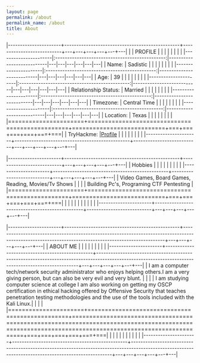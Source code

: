 ```yaml
---
layout: page
permalink: /about
permalink_name: /about
title: About
---
```


|----------------------+------------------------------------------------+---------------------------+---+---+---+---+---+---|
|                      |					PROFILE                     |                           |   |   |   |   |   |   |
|----------------------|:----------------------------------------------:|---------------------------|---|---|---|---|---|---|
| Name:                | Sadistic                                       |                           |   |   |   |   |   |   |
|----------------------|:----------------------------------------------:|---------------------------|---|---|---|---|---|---|
| Age:                 | 39                                             |                           |   |   |   |   |   |   |
|----------------------|:----------------------------------------------:|---------------------------|---|---|---|---|---|---|
| Relationship Status: | Married                                        |                           |   |   |   |   |   |   |
|----------------------|:----------------------------------------------:|---------------------------|---|---|---|---|---|---|
| Timezone:            | Central Time                                   |                           |   |   |   |   |   |   |
|----------------------|:----------------------------------------------:|---------------------------|---|---|---|---|---|---|
| Location:            | Texas                                          |                           |   |   |   |   |   |   |
|======================+================================================+===========================+===+===+===+===+===+===|
| TryHackme:           |[Profile](https://tryhackme.com/p/Sadistic)     |                           |   |   |   |   |   |   |
|----------------------+------------------------------------------------+---------------------------+---+---+---+---+---+---|             







|----------------------+------------------------------------------------+---------------------------+---+---+---+---+---+---|
|        Hobbies       |					                            |                           |   |   |   |   |   |   |
|----------------------+------------------------------------------------+---------------------------+---+---+---+---+---+---|
|                        Video Games, Board Games, Reading, Movies/Tv Shows                                                 |                          |                                                                                                                            | 
|                        Building Pc's, Programing CTF Pentesting                                                           |
|======================+================================================+===========================+===+===+===+===+===+===|
|                      |                                                |                           |   |   |   |   |   |   |
|----------------------+------------------------------------------------+---------------------------+---+---+---+---+---+---|
                         


|----------------------+------------------------------------------------+----------------------------------------------------------------------------------------------------------------------------------------------------+---+---+---+---+---+---|
|       ABOUT ME       |		                                        |                                                                                                                                                    |   |   |   |   |   |   |
|----------------------+------------------------------------------------+----------------------------------------------------------------------------------------------------------------------------------------------------+---+---+---+---+---+---|
| I am a computer tech/network security administrator who enjoys helping others.I am a very giving person, but can also be very evil and very blunt.                                                                                                 |
|                                                                                                                                                                                                                                                    |
| I am studying computer science at college I am also working on getting my OSCP certification in ethical hacking offered by Offensive Security that teaches penetration testing methodologies and the use of the tools included with the Kali Linux.|                                                                                                                                       | 
|                                                                                                                                                                                                                                                    |
|======================+================================================+====================================================================================================================================================+===+===+===+===+===+===|
|                      |                                                |                                                                                                                                                    |   |   |   |   |   |   |
|----------------------+------------------------------------------------+----------------------------------------------------------------------------------------------------------------------------------------------------+---+---+---+---+---+---|



